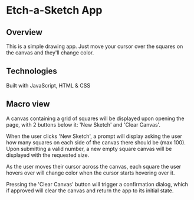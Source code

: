 # Etch-a-Sketch App

## Overview
This is a simple drawing app. Just move your cursor over the squares on the canvas and they'll change color.

## Technologies
Built with JavaScript, HTML & CSS

## Macro view
A canvas containing a grid of squares will be displayed upon opening the page, with 2 buttons below it: 'New Sketch' and 'Clear Canvas'.

When the user clicks 'New Sketch', a prompt will display asking the user how many squares on each side of the canvas there should be (max 100). Upon submitting a valid number, a new empty square canvas will be displayed with the requested size. 

As the user moves their cursor across the canvas, each square the user hovers over will change color when the cursor starts hovering over it. 

Pressing the 'Clear Canvas' button will trigger a confirmation dialog, which if approved will clear the canvas and return the app to its initial state. 